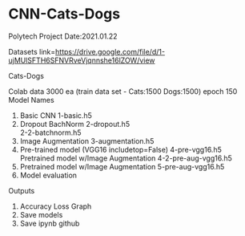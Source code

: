 # CNN-Cats-Dogs
Polytech Project Date:2021.01.22

Datasets link=https://drive.google.com/file/d/1-ujMUlSFTH6SFNVRveVjqnnshe16lZOW/view

Cats-Dogs		
		
Colab data 3000 ea (train data set - Cats:1500 Dogs:1500)  epoch 150		
	Model Names	
1. Basic CNN	1-basic.h5	
2. Dropout BachNorm	2-dropout.h5	
	2-2-batchnorm.h5	
3. Image Augmentation	3-augmentation.h5	
4. Pre-trained model (VGG16 includetop=False)	4-pre-vgg16.h5	
   Pretrained model w/Image Augmentation	4-2-pre-aug-vgg16.h5	
5. Pretrained model w/Image Augmentation	5-pre-aug-vgg16.h5	
6. Model evaluation		
		
Outputs		
1. Accuracy Loss Graph		
2. Save models		
3. Save ipynb github 		
